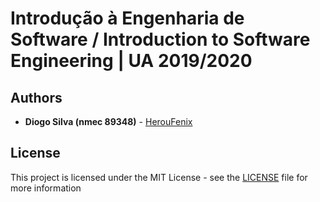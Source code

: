 # Introdução à Engenharia de Software / Introduction to Software Engineering | UA 2019/2020

## Authors

-   **Diogo Silva (nmec 89348)** - [HerouFenix](https://github.com/HerouFenix)

## License

This project is licensed under the MIT License - see the [LICENSE](https://github.com/heroufenix/ies/blob/master/LICENSE) file for more information
